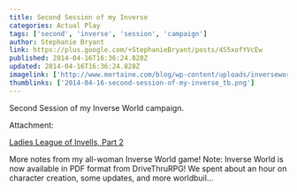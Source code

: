 ```yaml
---
title: Second Session of my Inverse
categories: Actual Play
tags: ['second', 'inverse', 'session', 'campaign']
author: Stephanie Bryant
link: https://plus.google.com/+StephanieBryant/posts/4S5xofYVcEw
published: 2014-04-16T16:36:24.828Z
updated: 2014-04-16T16:36:24.828Z
imagelink: ['http://www.mortaine.com/blog/wp-content/uploads/inverseworld-300x225.jpg']
thumblinks: ['2014-04-16-second-session-of-my-inverse_tb.png']
---
```


Second Session of my Inverse World campaign.


Attachment:

<a href='http://www.mortaine.com/blog/2014/04/16/ladies-league-of-invells-part-2/'>Ladies League of Invells, Part 2</a>


More notes from my all-woman Inverse World game! Note: Inverse World is now available in PDF format from DriveThruRPG! We spent about an hour on character creation, some updates, and more worldbuil...